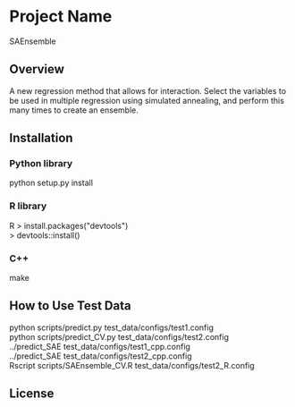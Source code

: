 # Project Name
SAEnsemble
## Overview
A new regression method that allows for interaction. Select the variables to be used in multiple regression using simulated annealing, and perform this many times to create an ensemble.
## Installation
### Python library
python setup.py install
### R library
R
\> install.packages("devtools")<br>
\> devtools::install()
### C++
make
## How to Use Test Data
python scripts/predict.py test_data/configs/test1.config<br>
python scripts/predict_CV.py test_data/configs/test2.config<br>
../predict_SAE test_data/configs/test1_cpp.config<br>
../predict_SAE test_data/configs/test2_cpp.config<br>
Rscript scripts/SAEnsemble_CV.R test_data/configs/test2_R.config
## License
